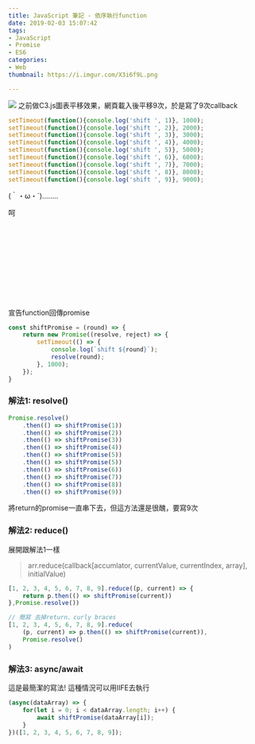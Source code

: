 ```yaml
---
title: JavaScript 筆記 - 依序執行function
date: 2019-02-03 15:07:42
tags:
- JavaScript
- Promise
- ES6
categories:
- Web
thumbnail: https://i.imgur.com/X3i6f9L.png

---
```





![](https://i.imgur.com/atfAxVR.png)
之前做C3.js圖表平移效果，網頁載入後平移9次，於是寫了9次callback

```js
setTimeout(function(){console.log('shift ', 1)}, 1000);
setTimeout(function(){console.log('shift ', 2)}, 2000);
setTimeout(function(){console.log('shift ', 3)}, 3000);
setTimeout(function(){console.log('shift ', 4)}, 4000);
setTimeout(function(){console.log('shift ', 5)}, 5000);
setTimeout(function(){console.log('shift ', 6)}, 6000);
setTimeout(function(){console.log('shift ', 7)}, 7000);
setTimeout(function(){console.log('shift ', 8)}, 8000);
setTimeout(function(){console.log('shift ', 9)}, 9000);
```

(｀・ω・´)........
<!-- more -->

呵

<br><br><br><br><br><br><br><br><br>

宣告function回傳promise
```js 
const shiftPromise = (round) => {
    return new Promise((resolve, reject) => {
        setTimeout(() => {
            console.log(`shift ${round}`);
            resolve(round);
        }, 1000);
    });
}
```

### 解法1: resolve()

```js 
Promise.resolve()
    .then(() => shiftPromise(1))
    .then(() => shiftPromise(2))
    .then(() => shiftPromise(3))
    .then(() => shiftPromise(4))
    .then(() => shiftPromise(5))
    .then(() => shiftPromise(5))
    .then(() => shiftPromise(6))
    .then(() => shiftPromise(7))
    .then(() => shiftPromise(8))
    .then(() => shiftPromise(9))
```
將return的promise一直串下去，但這方法還是很醜，要寫9次

### 解法2: reduce()

展開跟解法1一樣
> arr.reduce(callback[accumlator, currentValue, currentIndex, array], initialValue)

```js
[1, 2, 3, 4, 5, 6, 7, 8, 9].reduce((p, current) => {
    return p.then(() => shiftPromise(current))
},Promise.resolve())  

// 簡寫 去掉return、curly braces
[1, 2, 3, 4, 5, 6, 7, 8, 9].reduce(
    (p, current) => p.then(() => shiftPromise(current)),
    Promise.resolve()
)  
```


### 解法3: async/await

這是最簡潔的寫法! 這種情況可以用IIFE去執行

```js
(async(dataArray) => {
    for(let i = 0; i < dataArray.length; i++) {
        await shiftPromise(dataArray[i]);
    }
})([1, 2, 3, 4, 5, 6, 7, 8, 9]);
```



